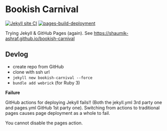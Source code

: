 # Bookish Carnival

[![Jekyll site CI](https://github.com/Shaumik-Ashraf/bookish-carnival/actions/workflows/jekyll-docker.yml/badge.svg)](https://github.com/Shaumik-Ashraf/bookish-carnival/actions/workflows/jekyll-docker.yml)
[![pages-build-deployment](https://github.com/Shaumik-Ashraf/bookish-carnival/actions/workflows/pages/pages-build-deployment/badge.svg?branch=main)](https://github.com/Shaumik-Ashraf/bookish-carnival/actions/workflows/pages/pages-build-deployment)

Trying Jekyll &amp; GitHub Pages (again). See <https://shaumik-ashraf.github.io/bookish-carnival>

## Devlog
 - create repo from GitHub
 - clone with ssh url
 - `jekyll new bookish-carnival --force`
 - `bundle add webrick` (for Ruby 3)

**Failure**

GitHub actions for deploying Jekyll fails!! (Both the jekyll.yml 3rd party one and pages.yml GitHub 1st party one). Switching from actions to traditional pages causes page deployment as a whole to fail.

You cannot disable the pages action.
